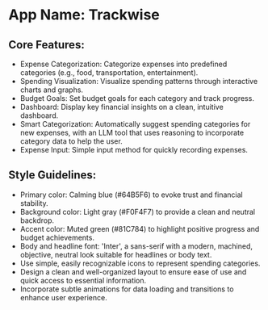 # **App Name**: Trackwise

## Core Features:

- Expense Categorization: Categorize expenses into predefined categories (e.g., food, transportation, entertainment).
- Spending Visualization: Visualize spending patterns through interactive charts and graphs.
- Budget Goals: Set budget goals for each category and track progress.
- Dashboard: Display key financial insights on a clean, intuitive dashboard.
- Smart Categorization: Automatically suggest spending categories for new expenses, with an LLM tool that uses reasoning to incorporate category data to help the user.
- Expense Input: Simple input method for quickly recording expenses.

## Style Guidelines:

- Primary color: Calming blue (#64B5F6) to evoke trust and financial stability.
- Background color: Light gray (#F0F4F7) to provide a clean and neutral backdrop.
- Accent color: Muted green (#81C784) to highlight positive progress and budget achievements.
- Body and headline font: 'Inter', a sans-serif with a modern, machined, objective, neutral look suitable for headlines or body text.
- Use simple, easily recognizable icons to represent spending categories.
- Design a clean and well-organized layout to ensure ease of use and quick access to essential information.
- Incorporate subtle animations for data loading and transitions to enhance user experience.